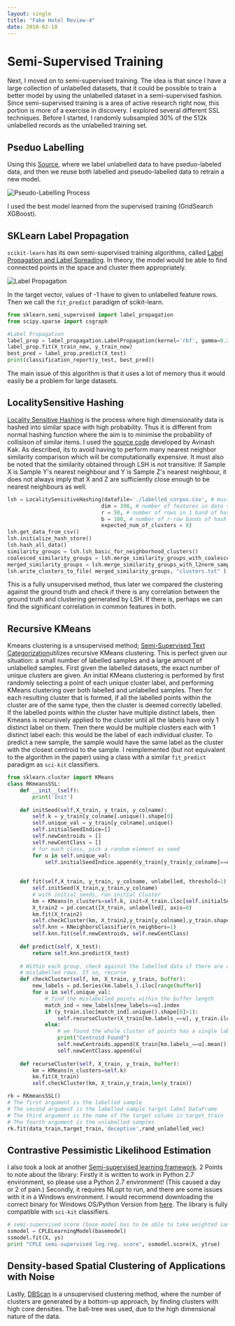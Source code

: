 ```yaml
---
layout: single
title: "Fake Hotel Review-4"
date: 2018-02-18
---
```


# Semi-Supervised Training
Next, I moved on to semi-supervised training. The idea is that since I have a large collection of unlabelled datasets, that it could be possible to train a better model by using the unlabelled dataset in a semi-supervised fashion. Since semi-supervised training is a area of active research right now, this portion is more of a exercise in discovery. I explored several different SSL techniques. Before I started, I randomly subsampled 30% of the 512k unlabelled records as the unlabelled training set. 

## Pseduo Labelling 
Using this [Source](https://datawhatnow.com/pseudo-labeling-semi-supervised-learning/), where we label unlabelled data to have pseduo-labeled data, and then we reuse both labelled and pseudo-labelled data to retrain a new model. 

![Pseudo-Labelling Process](https://i2.wp.com/datawhatnow.com/wp-content/uploads/2017/08/pseudo-labeling.png?resize=683%2C1024&ssl=1)

I used the best model learned from the supervised training (GridSearch XGBoost).

## SKLearn Label Propagation
```scikit-learn``` has its own semi-supervised training algorithms, called [Label Propagation and Label Spreading](http://scikit-learn.org/stable/modules/label_propagation.html). In theory, the model would be able to find connected points in the space and cluster them appropriately. 

![Label Propagation](http://scikit-learn.org/stable/_images/sphx_glr_plot_label_propagation_structure_0011.png)

In the target vector, values of -1 have to given to unlabelled feature rows. Then we call the ```fit_predict``` paradigm of scikit-learn. 

```python
from sklearn.semi_supervised import label_propagation
from scipy.sparse import csgraph

#Label Propagation
label_prop = label_propagation.LabelPropagation(kernel='rbf', gamma=0.2, n_jobs=-1)
label_prop.fit(X_train_new, y_train_new)
best_pred = label_prop.predict(X_test)
print(classification_report(y_test, best_pred))
```
The main issue of this algorithm is that it uses a lot of memory thus it would easily be a problem for large datasets. 

## LocalitySensitive Hashing
[Locality Sensitive Hashing](https://en.wikipedia.org/wiki/Locality-sensitive_hashing) is the process where high dimensionality data is hashed into similar space with high probability. Thus it is different from normal hashing function where the aim is to minimise the probability of collisison of similar items. I used the [source code](https://engineering.purdue.edu/kak/distLSH/LocalitySensitiveHashing-1.0.1.html) developed by Avinash Kak. As described, its to avoid having to perform many nearest neighbor similarity comparison which will be computationally expensive. It must also be noted that the similarity obtained through LSH is not transitive: If Sample X is Sample Y's nearest neighbour and Y is Sample Z's nearest neighbour, it does not always imply that X and Z are sufficiently close enough to be nearest neighbours as well. 

```python
lsh = LocalitySensitiveHashing(datafile='./labelled_corpus.csv', # must be a csv file
                              dim = 398, # number of features in data set
                              r = 50, # number of rows in 1 band of hash functions
                              b = 100, # number of r-row bands of hash functions
                              expected_num_of_clusters = 8)
lsh.get_data_from_csv()
lsh.initialize_hash_store()
lsh.hash_all_data()
similarity_groups = lsh.lsh_basic_for_neighborhood_clusters()
coalesced_similarity_groups = lsh.merge_similarity_groups_with_coalescence( similarity_groups )
merged_similarity_groups = lsh.merge_similarity_groups_with_l2norm_sample_based( coalesced_similarity_groups )
lsh.write_clusters_to_file( merged_similarity_groups, "clusters.txt" )
```
This is a fully unsupervised method, thus later we compared the clustering against the ground truth and check if there is any correlation between the ground truth and clustering gernerated by LSH. If there is, perhaps we can find the significant correlation in common features in both. 

## Recursive KMeans
Kmeans clustering is a unsupervised method; [Semi-Supervised Text Categorization](https://arxiv.org/ftp/arxiv/papers/1706/1706.07913.pdf)utilizes recursive KMeans clustering. This is perfect given our situation: a small number of labelled samples and a large amount of unlabelled samples. First given the labelled datasets, the exact number of unique clusters are given. An initial KMeans clustering is performed by first randomly selecting a point of each unique cluster label, and performing KMeans clustering over both labelled and unlabelled samples. Then for each resulting cluster that is formed, if all the labelled points within the cluster are of the same type, then the cluster is deemed correctly labelled. If the labelled points within the cluster have multiple distinct labels, then Kmeans is recursively applied to the cluster until all the labels have only 1 distinct label on them. Then there would be multiple clusters each with 1 distinct label each: this would be the label of each individual cluster. To predict a new sample, the sample would have the same label as the cluster with the closest centroid to the sample. I reimplemented (but not equivalent to the algorithm in the paper) using a class with a similar ```fit_predict``` paradigm as ```sci-kit``` classifiers.

```python
from sklearn.cluster import KMeans
class RKmeansSSL:
    def __init__(self):
        print('Init')
        
    def initSeed(self,X_train, y_train, y_colname):
        self.k = y_train[y_colname].unique().shape[0]
        self.unique_val = y_train[y_colname].unique()
        self.initialSeedIndice=[]
        self.newCentroids = []
        self.newCentClass = []
        # for each class, pick a random element as seed
        for u in self.unique_val:
            self.initialSeedIndice.append(y_train[y_train[y_colname]==u].sample(n=1).index[0])
        
    
    def fit(self,X_train, y_train, y_colname, unlabelled, threshold=1):
        self.initSeed(X_train,y_train,y_colname)
        # with initial seeds, run initial Cluster
        km = KMeans(n_clusters=self.k, init=X_train.iloc[self.initialSeedIndice])
        X_train2 = pd.concat([X_train, unlabelled], axis=0)
        km.fit(X_train2)
        self.checkCluster(km, X_train2,y_train[y_colname],y_train.shape[0])
        self.knn = KNeighborsClassifier(n_neighbors=1)
        self.knn.fit(self.newCentroids, self.newCentClass)
    
    def predict(self, X_test):
        return self.knn.predict(X_test)
    
    # Within each group, check against the labelled data if there are any 
    # mislabelled rows. If so, recurse
    def checkCluster(self, km, X_train, y_train, buffer):
        new_labels = pd.Series(km.labels_).iloc[range(buffer)]
        for u in self.unique_val:
            # find the mislabelled points within the buffer length
            match_ind = new_labels[new_labels==u].index
            if (y_train.iloc[match_ind].unique().shape[0]>1):
                self.recurseCluster(X_train[km.labels_==u], y_train.iloc[match_ind],len(y_train.iloc[match_ind]))
            else:
                # we found the whole cluster of points has a single label, therefore we save it as a new centroid
                print("Centroid Found")
                self.newCentroids.append(X_train[km.labels_==u].mean())
                self.newCentClass.append(u)
    
    def recurseCluster(self, X_train, y_train, buffer):
        km = KMeans(n_clusters=self.k)
        km.fit(X_train)
        self.checkCluster(km, X_train,y_train,len(y_train))

rk = RKmeansSSL()
# The first argument is the labelled sample
# The second argument is the labelled sample target label DataFrame
# The third argument is the name of the target column in target_train
# The fourth argument is the unlabelled samples
rk.fit(data_train,target_train,'deceptive',rand_unlabelled_vec)
```

## Contrastive Pessimistic Likelihood Estimation
I also took a look at another [Semi-supervised learning framework](https://github.com/tmadl/semisup-learn). 2 Points to note about the library: Firstly it is written to work in Python 2.7 environment, so please use a Python 2.7 environment! (This caused a day or 2 of pain.) Secondly, it requires NLopt to run, and there are some issues with it in a Windows environment. I would recommend downloading the correct binary for Windows OS/Python Version from [here](https://www.lfd.uci.edu/~gohlke/pythonlibs/#nlopt). The library is fully compatible with ```sci-kit``` classifiers. 

```python
# semi-supervised score (base model has to be able to take weighted samples)
ssmodel = CPLELearningModel(basemodel)
ssmodel.fit(X, ys)
print "CPLE semi-supervised log.reg. score", ssmodel.score(X, ytrue)
```

## Density-based Spatial Clustering of Applications with Noise 
Lastly, [DBScan](http://scikit-learn.org/stable/auto_examples/cluster/plot_dbscan.html#sphx-glr-auto-examples-cluster-plot-dbscan-py) is a unsupervised clustering method, where the number of clusters are generated by a bottom-up approach, by finding clusters with high core densities. The ball-tree was used, due to the high dimensional nature of the data. 